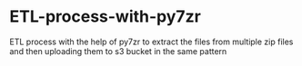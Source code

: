 # ETL-process-with-py7zr
ETL process with the help of py7zr to extract the files from multiple zip files and then uploading them to s3 bucket in the same pattern
